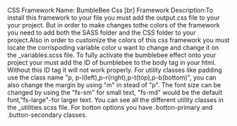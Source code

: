 CSS Framework Name: BumbleBee Css [br]
Framework Description:To install this framework to your file you must add the output.css file to your your project. But in order to make changes tothe colors of the framework you need to add both the SASS folder and the CSS folder to your project.Also in order to customize the colors of this css framework you must locate the corrispoding variable color u want to change and change it on the _variables.scss file. To fully activate the bumblebee effect onto your project your must add the ID of bumblebee to the body tag in your html. Without this ID tag it will not work properly. For utility classes like padding use the class name "p, p-l(left),p-r(right),p-t(top),p-b(bottom)", you can also change the margin by using "m" in stead of "p". The font size can be changed by using the "fs-sm" for small text, "fs-md" would be the default font,"fs-large"-for larger text. You can see all the different utility classes in the _utilities.scss file. For botton options you have .botton-primary and .button-secondary classes.